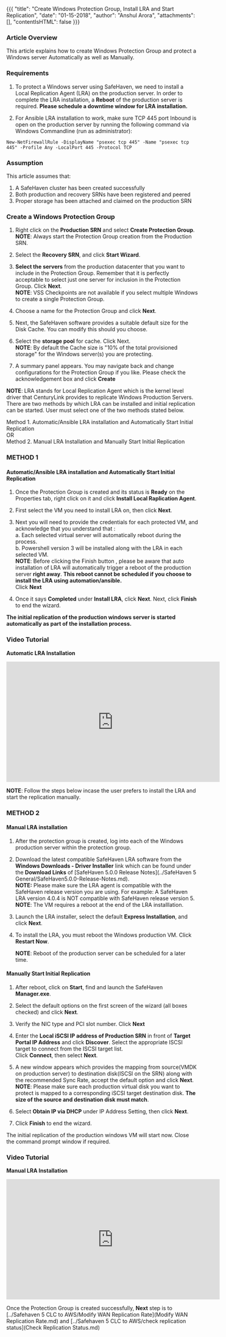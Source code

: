 {{{
  "title": "Create Windows Protection Group, Install LRA and Start Replication",
  "date": "01-15-2018",
  "author": "Anshul Arora",
  "attachments": [],
  "contentIsHTML": false
}}}

### Article Overview
This article explains how to create Windows Protection Group and protect a Windows server Automatically as well as Manually.

### Requirements
1. To protect a Windows server using SafeHaven, we need to install a Local Replication Agent (LRA) on the production server. In order to complete the LRA installation, a **Reboot** of the production server is required. **Please schedule a downtime window for LRA installation.**

2. For Ansible LRA installation to work, make sure TCP 445 port Inbound is open on the production server by running the following command via Windows Commandline (run as administrator):
```
New-NetFirewallRule -DisplayName "psexec tcp 445" -Name "psexec tcp 445" -Profile Any -LocalPort 445 -Protocol TCP
```
### Assumption
This article assumes that:

1. A SafeHaven cluster has been created successfully
2. Both production and recovery SRNs have been registered and peered
3. Proper storage has been attached and claimed on the production SRN

### Create a Windows Protection Group
1. Right click on the **Production SRN** and select **Create Protection Group**.
**NOTE**: Always start the Protection Group creation from the Production SRN.

2. Select the **Recovery SRN**, and click **Start Wizard**.  

3. **Select the servers** from the production datacenter that you want to include in the Protection Group.  Remember that it is perfectly acceptable to select just one server for inclusion in the Protection Group. Click **Next**.  
**NOTE**: VSS Checkpoints are not available if you select multiple Windows to create a single Protection Group.

4. Choose a name for the Protection Group and click **Next**. 

5. Next, the SafeHaven software provides a suitable default size for the Disk Cache. You can modify this should you choose.  

6. Select the **storage pool** for cache. Click Next.  
   **NOTE**: By default the Cache size is "10% of the total provisioned storage" for the Windows server(s) you are protecting.

7. A summary panel appears. You may navigate back and change configurations for the Protection Group if you like. Please check the acknowledgement box and click **Create**  

**NOTE**: LRA stands for Local Replication Agent which is the kernel level driver that CenturyLink provides to replicate Windows Production Servers. There are two methods by which LRA can be installed and initial replication can be started. User must select one of the two methods stated below.  

Method 1. Automatic/Ansible LRA installation and Automatically Start Initial Replication   
OR  
Method 2. Manual LRA Installation and Manually Start Initial Replication

### METHOD 1
#### Automatic/Ansible LRA installation and Automatically Start Initial Replication
1. Once the Protection Group is created and its status is **Ready** on the Properties tab, right click on it and click **Install Local Raplication Agent**.
2. First select the VM you need to install LRA on, then click **Next**.
3. Next you will need to provide the credentials for each protected VM, and acknowledge that you understand that :  
    a. Each selected virtual server will automatically reboot during the process.  
    b. Powershell version 3 will be installed along with the LRA in each selected VM.  
    **NOTE**: Before clicking the Finish button , please be aware that auto installation of LRA will automatically trigger a reboot of the production server **right away**. **This reboot cannot be scheduled if you choose to install the LRA using automation/ansible.**  
    Click **Next**

4. Once it says **Completed** under **Install LRA**, click **Next**. Next, click **Finish** to end the wizard.

**The initial replication of the production windows server is started automatically as part of the installation process.**

### Video Tutorial
**Automatic LRA Installation**
<p>
<iframe width="560" height="315" src="https://www.youtube.com/embed/iQZiVhoynKg" frameborder="0" allow="autoplay; encrypted-media" allowfullscreen></iframe>
</p>

**NOTE**: Follow the steps below incase the user prefers to install the LRA and start the replication manually.

### METHOD 2
#### Manual LRA installation
1. After the protection group is created, log into each of the Windows production server within the protection group.

2. Download the latest compatible SafeHaven LRA software from the **Windows Downloads - Driver Installer** link which can be found under the **Download Links** of [SafeHaven 5.0.0 Release Notes](../SafeHaven 5 General/SafeHaven5.0.0-Release-Notes.md).  
   **NOTE:** Please make sure the LRA agent is compatible with the SafeHaven release version you are using. For example: A SafeHaven LRA version 4.0.4 is NOT compatible with SafeHaven release version 5.  
   **NOTE**: The VM requires a reboot at the end of the LRA installlation.

3. Launch the LRA installer, select the default **Express Installation**, and click **Next**.

4. To install the LRA, you must reboot the Windows production VM. Click **Restart Now**.

   **NOTE**: Reboot of the production server can be scheduled for a later time.

#### Manually Start Initial Replication
1. After reboot, click on **Start**, find and launch the SafeHaven **Manager.exe**.

2. Select the default options on the first screen of the wizard (all boxes checked) and click **Next**.

3. Verify the NIC type and PCI slot number. Click **Next**

4. Enter the **Local iSCSI IP address of Production SRN** in front of **Target Portal IP Address** and click **Discover**. Select the appropriate ISCSI target to connect from the ISCSI target list.  
   Click **Connect**, then select **Next**.

5. A new window appears which provides the mapping from source(VMDK on production server) to destination disk(ISCSI on the SRN) along with the recommended Sync Rate, accept the default option and click **Next**.  
   **NOTE**: Please make sure each production virtual disk you want to protect is mapped to a corresponding iSCSI target destination disk. **The size of the source and destination disk must match**.

6. Select **Obtain IP via DHCP** under IP Address Setting, then click **Next**.

7. Click **Finish** to end the wizard.

The initial replication of the production windows VM will start now. Close the command prompt window if required.

### Video Tutorial
**Manual LRA Installation**
<p>
<iframe width="560" height="315" src="https://www.youtube.com/embed/1MHkq1Qu5p4" frameborder="0" allow="autoplay; encrypted-media" allowfullscreen></iframe>
</p>  

Once the Protection Group is created successfully, **Next** step is to [../Safehaven 5 CLC to AWS/Modify WAN Replication Rate](Modify WAN Replication Rate.md) and [../Safehaven 5 CLC to AWS/check replication status](Check Replication Status.md)
